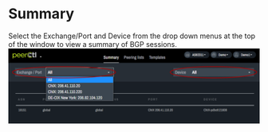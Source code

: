 # Summary

Select the Exchange/Port and Device from the drop down menus at the top of the window to view a summary of BGP sessions.
   ![](img/summary.png)


